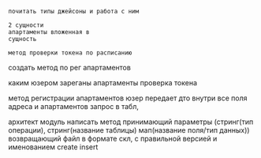 
    почитать типы джейсоны и работа с ним

    2 сущности
    апартаменты вложенная в
    сущность

    метод проверки токена по расписанию

создать метод по рег апартаментов

каким юзером зареганы апартаменты
проверка токена



метод регистрации апартаментов юзер передает дто внутри все поля адреса и апартаментов
запрос в табл, 



архитект модуль
написать метод принимающий параметры (стринг(тип операции), стринг(название таблицы) мап(название поля/тип данных))
возвращающий файл в формате скл, c правильной версией и именованием
create insert

